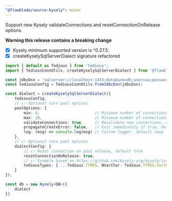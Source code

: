 ```yaml
---
"@flowblade/source-kysely": minor
---
```


Support new Kysely validateConnections and resetConnectionOnRelease options.

**Warning this release contains a breaking change**

- [x] Kysely minimum supported version is ^0.27.5.
- [x] createKyselySqlServerDialect signature refactored

```typescript
import { default as Tedious } from 'tedious';
import { TediousConnUtils, createKyselySqlServerDialect } from '@flowblade/source-kysely';

const jdbcDsn = "sqlserver://localhost:1433;database=db;user=sa;password=pwd;trustServerCertificate=true;encrypt=false";
const tediousConfig = TediousConnUtils.fromJdbcDsn(jdbcDsn);

const dialect = createKyselySqlServerDialect({
    tediousConfig,
    // 👉 Optional tarn pool options
    poolOptions: {
        min: 0,                        // Minimum number of connections, default 0
        max: 10,                       // Minimum number of connections, default 10
        validateConnections: true,     // Revalidate new connections, default true
        propagateCreateError: false,   // Exit immediately if true, default false    
        log: (msg) => console.log(msg) // Custom logger, default noop
    },
    // 👉 Optional tarn pool options
    dialectConfig: {
        // 👉 Reset connection on pool release, default true
        resetConnectionOnRelease: true,
        // 👉 Example based on https://github.com/kysely-org/kysely/issues/1161#issuecomment-2384539764
        tediousTypes: { ...Tedious.TYPES, NVarChar: Tedious.TYPES.VarChar}
    }
});

const db = new Kysely<DB>({
    dialect
})
```

